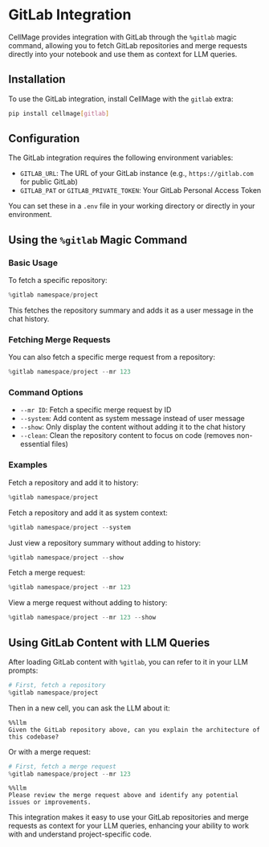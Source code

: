 # GitLab Integration

CellMage provides integration with GitLab through the `%gitlab` magic command, allowing you to fetch GitLab repositories and merge requests directly into your notebook and use them as context for LLM queries.

## Installation

To use the GitLab integration, install CellMage with the `gitlab` extra:

```bash
pip install cellmage[gitlab]
```

## Configuration

The GitLab integration requires the following environment variables:

- `GITLAB_URL`: The URL of your GitLab instance (e.g., `https://gitlab.com` for public GitLab)
- `GITLAB_PAT` or `GITLAB_PRIVATE_TOKEN`: Your GitLab Personal Access Token

You can set these in a `.env` file in your working directory or directly in your environment.

## Using the `%gitlab` Magic Command

### Basic Usage

To fetch a specific repository:

```python
%gitlab namespace/project
```

This fetches the repository summary and adds it as a user message in the chat history.

### Fetching Merge Requests

You can also fetch a specific merge request from a repository:

```python
%gitlab namespace/project --mr 123
```

### Command Options

- `--mr ID`: Fetch a specific merge request by ID
- `--system`: Add content as system message instead of user message
- `--show`: Only display the content without adding it to the chat history
- `--clean`: Clean the repository content to focus on code (removes non-essential files)

### Examples

Fetch a repository and add it to history:
```python
%gitlab namespace/project
```

Fetch a repository and add it as system context:
```python
%gitlab namespace/project --system
```

Just view a repository summary without adding to history:
```python
%gitlab namespace/project --show
```

Fetch a merge request:
```python
%gitlab namespace/project --mr 123
```

View a merge request without adding to history:
```python
%gitlab namespace/project --mr 123 --show
```

## Using GitLab Content with LLM Queries

After loading GitLab content with `%gitlab`, you can refer to it in your LLM prompts:

```python
# First, fetch a repository
%gitlab namespace/project
```

Then in a new cell, you can ask the LLM about it:

```
%%llm
Given the GitLab repository above, can you explain the architecture of this codebase?
```

Or with a merge request:

```python
# First, fetch a merge request
%gitlab namespace/project --mr 123
```

```
%%llm
Please review the merge request above and identify any potential issues or improvements.
```

This integration makes it easy to use your GitLab repositories and merge requests as context for your LLM queries, enhancing your ability to work with and understand project-specific code.